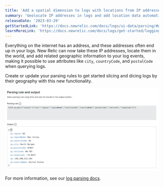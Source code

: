 ```yaml
---
title: 'Add a spatial dimension to logs with locations from IP addresses'
summary: 'Geolocate IP addresses in logs and add location data automatically'
releaseDate: '2023-03-29'
getStartedLink: 'https://docs.newrelic.com/docs/logs/ui-data/parsing/#geo'
learnMoreLink: 'https://docs.newrelic.com/docs/logs/get-started/logging-best-practices/#parsing-logs'
---
```


Everything on the internet has an address, and these addresses often end up in your logs. New Relic can now take these IP addresses, locate them in the world, and add related geographic information to your log events, making it possible to use attributes like `city`, `countryCode`, and `postalCode` when querying logs.

Create or update your parsing rules to get started slicing and dicing logs by their geography with this new functionality.

![Geolocate ip addresses with parsing](./images/whats-new-03-15-geolocate-logged-ip-addresses.webp "A screenshot that shows parsing rule with geo grok action")

For more information, see our [log parsing docs](https://docs.newrelic.com/docs/logs/ui-data/parsing/#geo).
